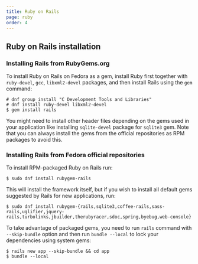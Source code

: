```yaml
---
title: Ruby on Rails
page: ruby
order: 4
---
```


## Ruby on Rails installation

### Installing Rails from RubyGems.org

To install Ruby on Rails on Fedora as a gem, install Ruby first together with `ruby-devel`, `gcc`, `libxml2-devel` packages, and then install Rails using the `gem` command:

```
# dnf group install "C Development Tools and Libraries"
# dnf install ruby-devel libxml2-devel
$ gem install rails
```

You might need to install other header files depending on the gems used in your application like installing `sqlite-devel` package for `sqlite3` gem. Note that you can always install the gems from the official repositories as RPM packages to avoid this.

### Installing Rails from Fedora official repositories

To install RPM-packaged Ruby on Rails run:

```
$ sudo dnf install rubygem-rails
```

This will install the framework itself, but if you wish to install all default gems suggested by Rails for new applications, run:

```
$ sudo dnf install rubygem-{rails,sqlite3,coffee-rails,sass-rails,uglifier,jquery-rails,turbolinks,jbuilder,therubyracer,sdoc,spring,byebug,web-console}
```

To take advantage of packaged gems, you need to run `rails` command with `--skip-bundle` option and then run `bundle --local` to lock your dependencies using system gems:

```
$ rails new app --skip-bundle && cd app
$ bundle --local
```
